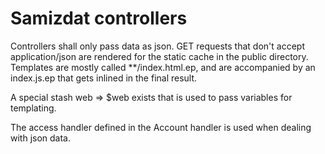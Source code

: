 # Samizdat controllers

Controllers shall only pass data as json. GET requests that don't accept application/json are rendered for
the static cache in the public directory. Templates are mostly called **/index.html.ep, and are accompanied
by an index.js.ep that gets inlined in the final result.

A special stash web => \$web exists that is used to pass variables for templating.

The access handler defined in the Account handler is used when dealing with json data.